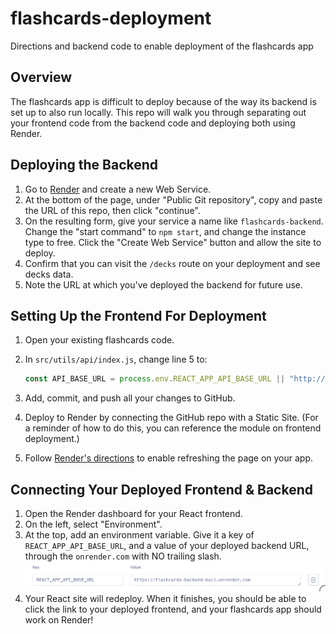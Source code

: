 # flashcards-deployment

Directions and backend code to enable deployment of the flashcards app

## Overview

The flashcards app is difficult to deploy because of the way its backend is set up to also run locally. This repo will walk you through separating out your frontend code from the backend code and deploying both using Render.

## Deploying the Backend

1. Go to [Render](https://render.com) and create a new Web Service.
2. At the bottom of the page, under "Public Git repository", copy and paste the URL of this repo, then click "continue".
3. On the resulting form, give your service a name like `flashcards-backend`. Change the "start command" to `npm start`, and change the instance type to free. Click the "Create Web Service" button and allow the site to deploy.
4. Confirm that you can visit the `/decks` route on your deployment and see decks data.
5. Note the URL at which you've deployed the backend for future use.

## Setting Up the Frontend For Deployment

1. Open your existing flashcards code.
2. In `src/utils/api/index.js`, change line 5 to:

    ```js
    const API_BASE_URL = process.env.REACT_APP_API_BASE_URL || "http://localhost:8080";
    ```

3. Add, commit, and push all your changes to GitHub.
4. Deploy to Render by connecting the GitHub repo with a Static Site. (For a reminder of how to do this, you can reference the module on frontend deployment.)
5. Follow [Render's directions](https://render.com/docs/deploy-create-react-app#using-client-side-routing) to enable refreshing the page on your app.

## Connecting Your Deployed Frontend & Backend

1. Open the Render dashboard for your React frontend.
2. On the left, select "Environment". 
3. At the top, add an environment variable. Give it a key of `REACT_APP_API_BASE_URL`, and a value of your deployed backend URL, through the `onrender.com` with NO trailing slash.
![Screenshot of adding the environment variable](image.png)
4. Your React site will redeploy. When it finishes, you should be able to click the link to your deployed frontend, and your flashcards app should work on Render!
